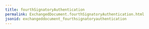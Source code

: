 ```yaml
---
title: fourthSignatoryAuthentication
permalink: ExchangedDocument.fourthSignatoryAuthentication.html
jsonid: exchangeddocument_fourthsignatoryauthentication
---
```

